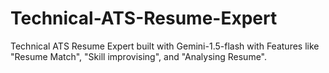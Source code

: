 # Technical-ATS-Resume-Expert
Technical ATS Resume Expert built with Gemini-1.5-flash with Features like "Resume Match", "Skill improvising", and "Analysing Resume".
